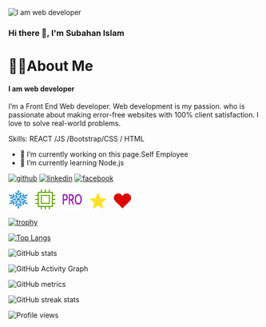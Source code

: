 ![I am web developer](https://scontent.fdac5-2.fna.fbcdn.net/v/t39.30808-6/313399023_1535175883594482_7018361456000260735_n.jpg?_nc_cat=107&ccb=1-7&_nc_sid=09cbfe&_nc_eui2=AeHdWKCOWOh2fPkCVV69ehjzXKZCU5woMGFcpkJTnCgwYVQ14Er2mX2iD1PylY8m7VnnO-8ME5Y7x_BnY4kAOm1r&_nc_ohc=fA9BloitB6YAX9AWUnF&_nc_ht=scontent.fdac5-2.fna&oh=00_AfDID3JcjCg-1hKOZvUVY1Ihg7gL5WNTG1Ty0WhCy0ij9g&oe=63708E32)
### Hi there 👋,  I'm Subahan Islam
<h1>👨‍🏫About Me</h1>
<h4>I am web developer</h4>

I’m a Front End Web developer. Web development is my passion. who is passionate about making error-free websites with 100% client satisfaction. I love to solve real-world problems.

Skills:  REACT /JS /Bootstrap/CSS / HTML

- 🔭 I’m currently working on this page.Self Employee 
- 🌱 I’m currently learning Node.js 


[<img src='https://cdn.jsdelivr.net/npm/simple-icons@3.0.1/icons/github.svg' alt='github' height='40'>](https://github.com/subahanislamdev)  [<img src='https://cdn.jsdelivr.net/npm/simple-icons@3.0.1/icons/linkedin.svg' alt='linkedin' height='40'>](https://www.linkedin.com/in/subahan-islam-5bb64a1ba/)  [<img src='https://cdn.jsdelivr.net/npm/simple-icons@3.0.1/icons/facebook.svg' alt='facebook' height='40'>](https://www.facebook.com/mdsubahan.islam.7)  

<a href='https://archiveprogram.github.com/'><img src='https://raw.githubusercontent.com/acervenky/animated-github-badges/master/assets/acbadge.gif' width='40' height='40'></a> <a href='https://docs.github.com/en/developers'><img src='https://raw.githubusercontent.com/acervenky/animated-github-badges/master/assets/devbadge.gif' width='40' height='40'></a> <a href='https://github.com/pricing'><img src='https://raw.githubusercontent.com/acervenky/animated-github-badges/master/assets/pro.gif' width='40' height='40'></a> <a href='https://stars.github.com/'><img src='https://raw.githubusercontent.com/acervenky/animated-github-badges/master/assets/starbadge.gif' width='35' height='35'></a> <a href='https://docs.github.com/en/github/supporting-the-open-source-community-with-github-sponsors'><img src='https://raw.githubusercontent.com/acervenky/animated-github-badges/master/assets/sponsorbadge.gif' width='35' height='35'></a> 

[![trophy](https://github-profile-trophy.vercel.app/?username=subahanislamdev)](https://github.com/ryo-ma/github-profile-trophy)

[![Top Langs](https://github-readme-stats.vercel.app/api/top-langs/?username=subahanislamdev)](https://github.com/anuraghazra/github-readme-stats)

![GitHub stats](https://github-readme-stats.vercel.app/api?username=subahanislamdev&show_icons=true)  

![GitHub Activity Graph](https://activity-graph.herokuapp.com/graph?username=subahanislamdev)  

![GitHub metrics](https://metrics.lecoq.io/subahanislamdev)  

![GitHub streak stats](https://github-readme-streak-stats.herokuapp.com/?user=subahanislamdev)  

![Profile views](https://gpvc.arturio.dev/subahanislamdev)  
